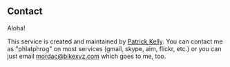 ## Contact

Aloha!

This service is created and maintained by <a href="http://phlatphrog.com">Patrick Kelly</a>.
You can contact me as "phlatphrog" on most services (gmail, skype, aim, flickr, etc.) or you can just email
mordac@bikexyz.com which goes to me, too.

